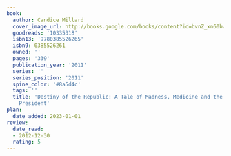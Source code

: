 ```yaml
---
book:
  author: Candice Millard
  cover_image_url: http://books.google.com/books/content?id=bvnZ_xn60bwC&printsec=frontcover&img=1&zoom=1&edge=curl&source=gbs_api
  goodreads: '10335318'
  isbn13: '9780385526265'
  isbn9: 0385526261
  owned: ''
  pages: '339'
  publication_year: '2011'
  series: ''
  series_position: '2011'
  spine_color: '#8a5d4c'
  tags: ''
  title: 'Destiny of the Republic: A Tale of Madness, Medicine and the Murder of a
    President'
plan:
  date_added: 2023-01-01
review:
  date_read:
  - 2012-12-30
  rating: 5
---
```

